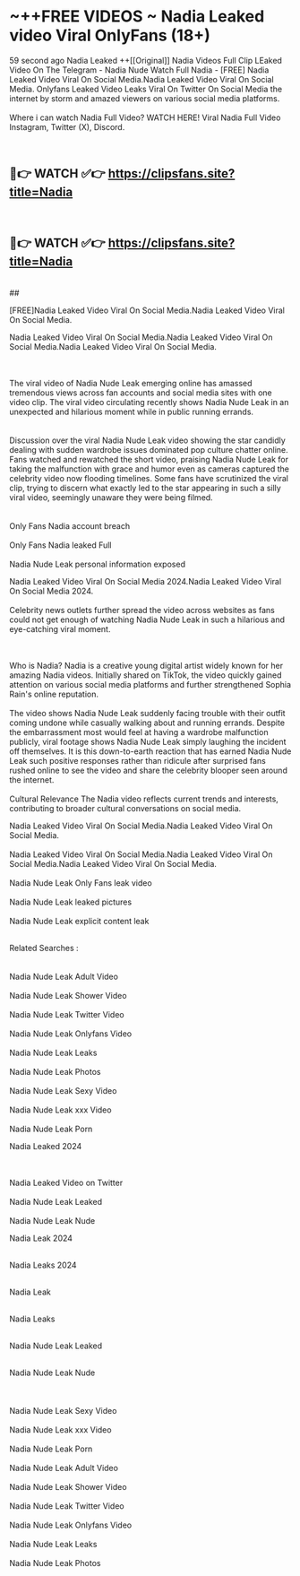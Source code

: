 # ~++FREE VIDEOS ~ Nadia Leaked video Viral OnlyFans (18+)<br>


59 second ago Nadia Leaked ++[[Original]] Nadia Videos Full Clip LEaked Video On The Telegram  - Nadia Nude  Watch Full Nadia - [FREE] Nadia Leaked Video Viral On Social Media.Nadia Leaked Video Viral On Social Media.   Onlyfans Leaked Video Leaks Viral On Twitter On Social Media the internet by storm and amazed viewers on various social media platforms. <br><br>
Where i can watch Nadia Full Video? WATCH HERE! Viral Nadia Full Video Instagram, Twitter (X), Discord. <br>


 <br>

##  🔴👉 WATCH ✅👉  <a href="https://clipsfans.site?title=Nadia&ref=git">https://clipsfans.site?title=Nadia</a> <br>
  <br>

##  🔴👉 WATCH ✅👉  <a href="https://clipsfans.site?title=Nadia&ref=git">https://clipsfans.site?title=Nadia</a> <br>
  <br>
  ##



[FREE]Nadia Leaked Video Viral On Social Media.Nadia Leaked Video Viral On Social Media. <br>

Nadia Leaked Video Viral On Social Media.Nadia Leaked Video Viral On Social Media.Nadia Leaked Video Viral On Social Media. <br>


  <br>

  <br>
The viral video of Nadia Nude Leak emerging online has amassed tremendous views across fan accounts and social media sites with one video clip. The viral video circulating recently shows Nadia Nude Leak in an unexpected and hilarious moment while in public running errands.<br>
<br>


<br>
Discussion over the viral Nadia Nude Leak video showing the star candidly dealing with sudden wardrobe issues dominated pop culture chatter online. Fans watched and rewatched the short video, praising Nadia Nude Leak for taking the malfunction with grace and humor even as cameras captured the celebrity video now flooding timelines. Some fans have scrutinized the viral clip, trying to discern what exactly led to the star appearing in such a silly viral video, seemingly unaware they were being filmed.<br>
<br>
<br> 
Only Fans Nadia account breach<br>
<br>
Only Fans Nadia leaked Full <br>
<br>
Nadia Nude Leak personal information exposed<br>

Nadia Leaked Video Viral On Social Media 2024.Nadia Leaked Video Viral On Social Media 2024. <br>
<br>
Celebrity news outlets further spread the video across websites as fans could not get enough of watching Nadia Nude Leak in such a hilarious and eye-catching viral moment.<br>
<br>

<br>
Who is Nadia? Nadia is a creative young digital artist widely known for her amazing Nadia videos. Initially shared on TikTok, the video quickly gained attention on various social media platforms and further strengthened Sophia Rain's online reputation.<br>
<br>
The video shows Nadia Nude Leak suddenly facing trouble with their outfit coming undone while casually walking about and running errands. Despite the embarrassment most would feel at having a wardrobe malfunction publicly, viral footage shows Nadia Nude Leak simply laughing the incident off themselves. It is this down-to-earth reaction that has earned Nadia Nude Leak such positive responses rather than ridicule after surprised fans rushed online to see the video and share the celebrity blooper seen around the internet.<br>
<br>
Cultural Relevance The Nadia video reflects current trends and interests, contributing to broader cultural conversations on social media.<br>

Nadia Leaked Video Viral On Social Media.Nadia Leaked Video Viral On Social Media.<br>
<br>
Nadia Leaked Video Viral On Social Media.Nadia Leaked Video Viral On Social Media.Nadia Leaked Video Viral On Social Media.<br>
<br>
Nadia Nude Leak Only Fans leak video<br>
<br>
Nadia Nude Leak leaked pictures<br>
<br>
Nadia Nude Leak explicit content leak<br>


<br>
Related Searches :<br>
<br>

<br>
Nadia Nude Leak Adult Video<br>
<br>
Nadia Nude Leak Shower Video<br>
<br>
Nadia Nude Leak Twitter Video<br>
<br>
Nadia Nude Leak Onlyfans Video<br>
<br>
Nadia Nude Leak Leaks<br>
<br>
Nadia Nude Leak Photos<br>

<br>
Nadia Nude Leak Sexy Video<br>
<br>
Nadia Nude Leak xxx Video<br>
<br>
Nadia Nude Leak Porn<br>

Nadia  Leaked 2024 <br> <br>
<br>

Nadia Leaked Video on Twitter <br>
<br>
Nadia Nude Leak Leaked<br>
<br>
Nadia Nude Leak Nude<br>


Nadia  Leak 2024 <br> <br>



Nadia  Leaks 2024 <br> <br>



 
Nadia  Leak<br> <br>



Nadia  Leaks<br> <br>


Nadia Nude Leak Leaked<br> <br>

Nadia Nude Leak Nude<br> <br>
<br> <br>
Nadia Nude Leak Sexy Video
<br> <br>
Nadia Nude Leak xxx Video
<br> <br>
Nadia Nude Leak Porn
<br> <br>
Nadia Nude Leak Adult Video
<br> <br>
Nadia Nude Leak Shower Video
<br> <br>
Nadia Nude Leak Twitter Video
<br> <br>
Nadia Nude Leak Onlyfans Video
<br> <br>
Nadia Nude Leak Leaks
<br> <br>
Nadia Nude Leak Photos






</p>




 



</p>











